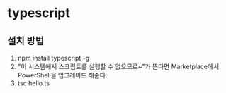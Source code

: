 # typescript

## 설치 방법

1. npm install typescript -g
2. "이 시스템에서 스크립트를 실행할 수 없으므로~"가 뜬다면 Marketplace에서 PowerShell을 업그레이드 해준다.
3. tsc hello.ts
